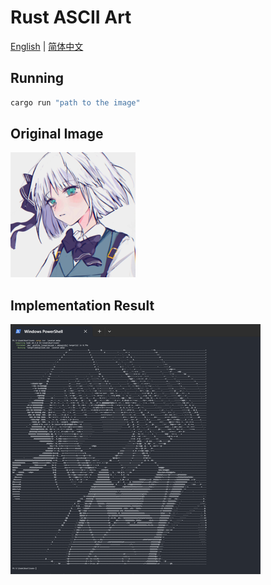 # Rust ASCII Art
[English](README.md) | [简体中文](README-CN.md)
## Running
```bash
cargo run "path to the image"
```
## Original Image
![avatar](img/avatar.png)

## Implementation Result
![demo](img/demo.png)
